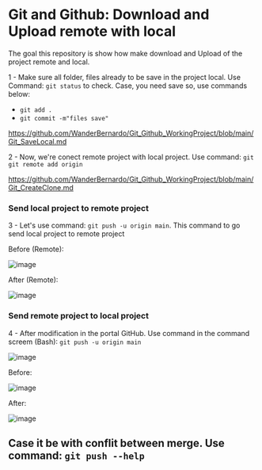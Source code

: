 # Git and Github: Download and Upload remote with local
The goal this repository is show how make download and Upload of the project remote and local.


1 - Make sure all folder, files already to be save in the project local. Use Command: ``` git status ``` to check. Case, you need save so, use commands below:

- ``` git add . ```
- ``` git commit -m"files save" ```

https://github.com/WanderBernardo/Git_Github_WorkingProject/blob/main/Git_SaveLocal.md

2 - Now, we're conect remote project with local project. Use command: ``` git git remote add origin  ```

https://github.com/WanderBernardo/Git_Github_WorkingProject/blob/main/Git_CreateClone.md

### Send local project to remote project

3 - Let's use command: ``` git push -u origin main ```. This command to go send local project to remote project

Before (Remote):

![image](https://github.com/user-attachments/assets/9a4b8328-0ee5-46e0-bd85-3cb5a195768e)


After (Remote):

![image](https://github.com/user-attachments/assets/91209d83-d76b-4359-9e2a-338353f9a9f4)

### Send remote project to local project

4 - After modification in the portal GitHub. Use command in the command screem (Bash): ``` git push -u origin main ```

![image](https://github.com/user-attachments/assets/83f5e15a-ebd0-46f7-b953-c8c07db928ec)

Before:

![image](https://github.com/user-attachments/assets/be68788a-a9b5-4425-8b1e-5c8a836ff28c)

After:

![image](https://github.com/user-attachments/assets/b344216e-8578-4dfd-8c4e-443376c547f7)


## Case it be with conflit between merge. Use command: ``` git push --help ```




